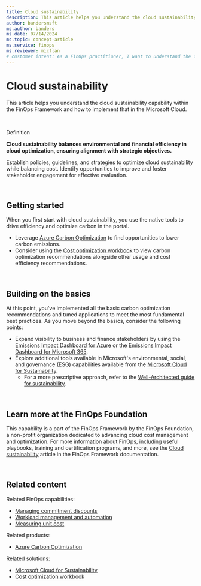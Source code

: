 ```yaml
---
title: Cloud sustainability
description: This article helps you understand the cloud sustainability capability within the FinOps Framework and how to implement that in the Microsoft Cloud.
author: bandersmsft
ms.author: banders
ms.date: 07/14/2024
ms.topic: concept-article
ms.service: finops
ms.reviewer: micflan
# customer intent: As a FinOps practitioner, I want to understand the cloud sustainability capability so that I can implement that in the Microsoft cloud.
---
```


<!-- markdownlint-disable-next-line MD025 -->
# Cloud sustainability

This article helps you understand the cloud sustainability capability within the FinOps Framework and how to implement that in the Microsoft Cloud.

<br>

Definition

**Cloud sustainability balances environmental and financial efficiency in cloud optimization, ensuring alignment with strategic objectives.**

Establish policies, guidelines, and strategies to optimize cloud sustainability while balancing cost. Identify opportunities to improve and foster stakeholder engagement for effective evaluation.

<br>

## Getting started

When you first start with cloud sustainability, you use the native tools to drive efficiency and optimize carbon in the portal.

- Leverage [Azure Carbon Optimization](https://learn.microsoft.com/azure/carbon-optimization/overview) to find opportunities to lower carbon emissions.
- Consider using the [Cost optimization workbook](../../../../_optimize/optimization-workbook/README.md) to view carbon optimization recommendations alongside other usage and cost efficiency recommendations. 
<br>

## Building on the basics

At this point, you've implemented all the basic carbon optimization recommendations and tuned applications to meet the most fundamental best practices. As you move beyond the basics, consider the following points:

- Expand visibility to business and finance stakeholders by using the [Emissions Impact Dashboard for Azure](https://learn.microsoft.com/power-bi/connect-data/service-connect-to-emissions-impact-dashboard) or the [Emissions Impact Dashboard for Microsoft 365](https://learn.microsoft.com/power-bi/connect-data/service-connect-to-emissions-impact-dashboard).
- Explore additional tools available in Microsoft's environmental, social, and governance (ESG) capabilities available from the [Microsoft Cloud for Sustainability](https://learn.microsoft.com/industry/sustainability/overview).
  - For a more prescriptive approach, refer to the [Well-Architected guide for sustainability](https://learn.microsoft.com/industry/well-architected/sustainability).

<br>

## Learn more at the FinOps Foundation

This capability is a part of the FinOps Framework by the FinOps Foundation, a non-profit organization dedicated to advancing cloud cost management and optimization. For more information about FinOps, including useful playbooks, training and certification programs, and more, see the [Cloud sustainability](https://www.finops.org/framework/capabilities/cloud-sustainability/) article in the FinOps Framework documentation.


<br>

## Related content

Related FinOps capabilities:

- [Managing commitment discounts](./commitment-discounts.md)
- [Workload management and automation](./workloads.md)
- [Measuring unit cost](../quantify/unit-economics.md)

Related products:

- [Azure Carbon Optimization](/azure/carbon-optimization)

Related solutions:

- [Microsoft Cloud for Sustainability](industry/sustainability)
- [Cost optimization workbook](../../toolkit/optimization-workbook/cost-optimization-workbook.md)

<br>
